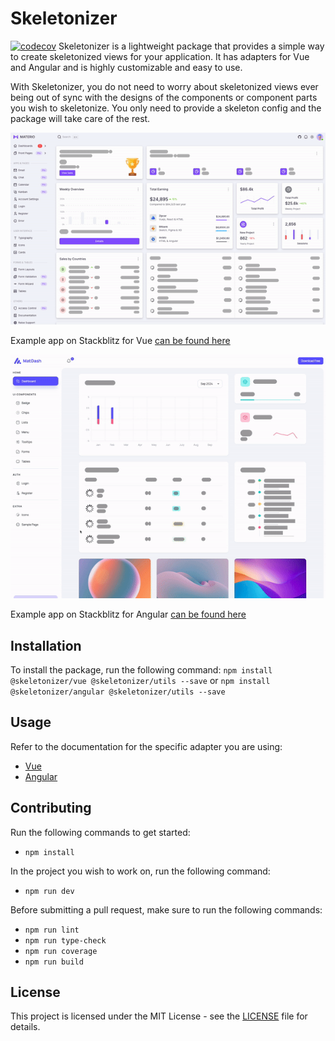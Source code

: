 # Skeletonizer
[![codecov](https://codecov.io/github/lukaVarga/skeletonizer/graph/badge.svg?token=4YZYRB9UN7)](https://codecov.io/github/lukaVarga/skeletonizer)
Skeletonizer is a lightweight package that provides a simple way to create skeletonized views for your application. 
It has adapters for Vue and Angular and is highly customizable and easy to use.

With Skeletonizer, you do not need to worry about skeletonized views ever being out of sync with the designs of the components or component parts you wish to skeletonize.
You only need to provide a skeleton config and the package will take care of the rest.

![Vue example](https://github.com/lukaVarga/skeletonizer/blob/main/assets/skeletonizer-example-vue.gif?raw=true)

Example app on Stackblitz for Vue [can be found here](https://stackblitz.com/edit/skeletonizer-vue-example?file=src%2Fviews%2Fdashboard%2FAnalyticsAward.vue)

![Angular example](https://github.com/lukaVarga/skeletonizer/blob/main/assets/skeletonizer-example-angular.gif?raw=true)

Example app on Stackblitz for Angular [can be found here](https://stackblitz.com/edit/vitejs-vite-8vkyr6?file=src%2Fapp%2Fcomponents%2Frevenue-product%2Frevenue-product.component.ts)

## Installation
To install the package, run the following command:
`npm install @skeletonizer/vue @skeletonizer/utils --save` or `npm install @skeletonizer/angular @skeletonizer/utils --save`

## Usage
Refer to the documentation for the specific adapter you are using:
- [Vue](packages/vue/README.md)
- [Angular](packages/angular/README.md)

## Contributing
Run the following commands to get started:
- `npm install`

In the project you wish to work on, run the following command:
- `npm run dev`

Before submitting a pull request, make sure to run the following commands:
- `npm run lint`
- `npm run type-check`
- `npm run coverage`
- `npm run build`

## License
This project is licensed under the MIT License - see the [LICENSE](LICENSE) file for details.

